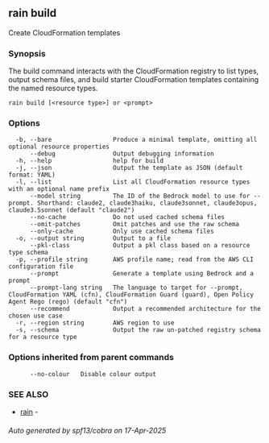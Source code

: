 ## rain build

Create CloudFormation templates

### Synopsis

The build command interacts with the CloudFormation registry to list types, output schema files, and build starter CloudFormation templates containing the named resource types.

```
rain build [<resource type>] or <prompt>
```

### Options

```
  -b, --bare                 Produce a minimal template, omitting all optional resource properties
      --debug                Output debugging information
  -h, --help                 help for build
  -j, --json                 Output the template as JSON (default format: YAML)
  -l, --list                 List all CloudFormation resource types with an optional name prefix
      --model string         The ID of the Bedrock model to use for --prompt. Shorthand: claude2, claude3haiku, claude3sonnet, claude3opus, claude3.5sonnet (default "claude2")
      --no-cache             Do not used cached schema files
      --omit-patches         Omit patches and use the raw schema
      --only-cache           Only use cached schema files
  -o, --output string        Output to a file
      --pkl-class            Output a pkl class based on a resource type schema
  -p, --profile string       AWS profile name; read from the AWS CLI configuration file
      --prompt               Generate a template using Bedrock and a prompt
      --prompt-lang string   The language to target for --prompt, CloudFormation YAML (cfn), CloudFormation Guard (guard), Open Policy Agent Rego (rego) (default "cfn")
      --recommend            Output a recommended architecture for the chosen use case
  -r, --region string        AWS region to use
  -s, --schema               Output the raw un-patched registry schema for a resource type
```

### Options inherited from parent commands

```
      --no-colour   Disable colour output
```

### SEE ALSO

* [rain](index.md)	 - 

###### Auto generated by spf13/cobra on 17-Apr-2025
